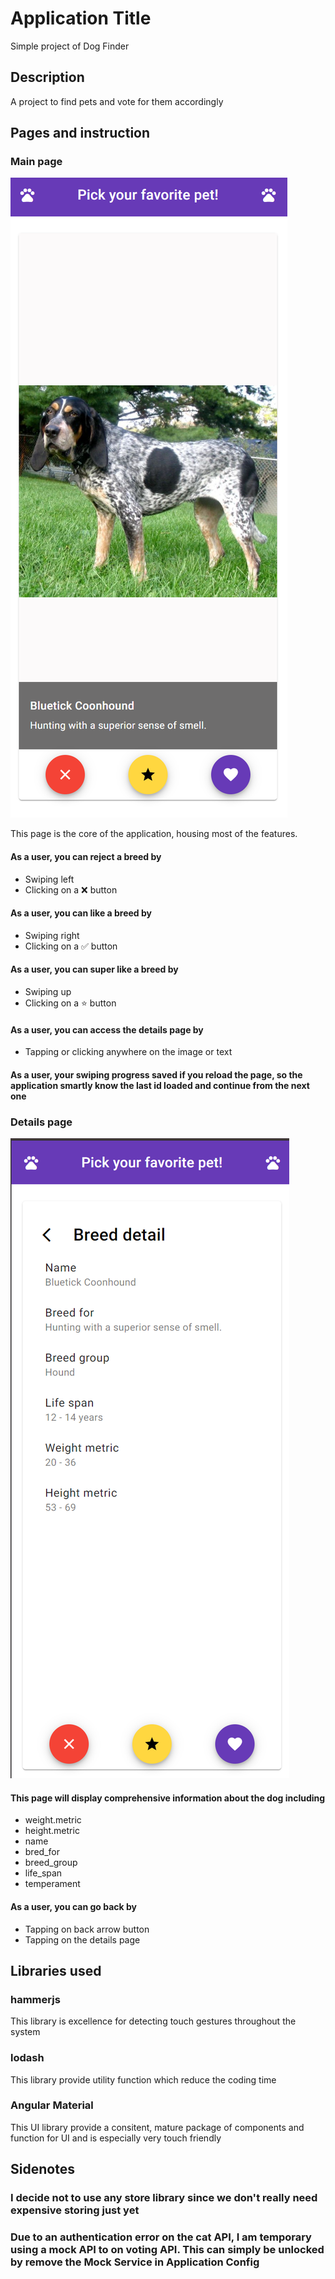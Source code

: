 # Application Title

Simple project of Dog Finder

## Description

A project to find pets and vote for them accordingly

## Pages and instruction

### Main page

![alt text](main-page.png)

This page is the core of the application, housing most of the features.

#### As a user, you can reject a breed by

* Swiping left
* Clicking on a ❌ button

#### As a user, you can like a breed by

* Swiping right
* Clicking on a ✅ button

#### As a user, you can super like a breed by

* Swiping up
* Clicking on a ⭐ button

#### As a user, you can access the details page by

* Tapping or clicking anywhere on the image or text

#### As a user, your swiping progress saved if you reload the page, so the application smartly know the last id loaded and continue from the next one

### Details page

![alt text](details-page.png)

#### This page will display comprehensive information about the dog including

* weight.metric
* height.metric
* name
* bred_for
* breed_group
* life_span
* temperament

#### As a user, you can go back by

* Tapping on back arrow button
* Tapping on the details page

## Libraries used

### hammerjs

This library is excellence for detecting touch gestures throughout the system

### lodash

This library provide utility function which reduce the coding time

### Angular Material

This UI library provide a consitent, mature package of components and function for UI and is especially very touch friendly

## Sidenotes

### I decide not to use any store library since we don't really need expensive storing just yet

### Due to an authentication error on the cat API, I am temporary using a mock API to on voting API. This can simply be unlocked by remove the Mock Service in Application Config
